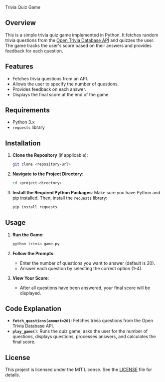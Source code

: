  Trivia Quiz Game

## Overview

This is a simple trivia quiz game implemented in Python. It fetches random trivia questions from the [Open Trivia Database API](https://opentdb.com/) and quizzes the user. The game tracks the user's score based on their answers and provides feedback for each question.

## Features

- Fetches trivia questions from an API.
- Allows the user to specify the number of questions.
- Provides feedback on each answer.
- Displays the final score at the end of the game.

## Requirements

- Python 3.x
- `requests` library

## Installation

1. **Clone the Repository** (if applicable):
   ```bash
   git clone <repository-url>
   ```

2. **Navigate to the Project Directory**:
   ```bash
   cd <project-directory>
   ```

3. **Install the Required Python Packages**:
   Make sure you have Python and pip installed. Then, install the `requests` library:
   ```bash
   pip install requests
   ```

## Usage

1. **Run the Game**:
   ```bash
   python trivia_game.py
   ```

2. **Follow the Prompts**:
   - Enter the number of questions you want to answer (default is 20).
   - Answer each question by selecting the correct option (1-4).

3. **View Your Score**:
   - After all questions have been answered, your final score will be displayed.

## Code Explanation

- **`fetch_questions(amount=20)`**: Fetches trivia questions from the Open Trivia Database API.
- **`play_game()`**: Runs the quiz game, asks the user for the number of questions, displays questions, processes answers, and calculates the final score.

## License

This project is licensed under the MIT License. See the [LICENSE](LICENSE) file for details.
